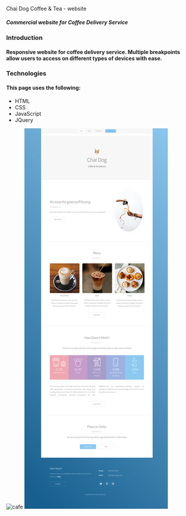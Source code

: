 Chai Dog Coffee & Tea - website
##### Commercial website for Coffee Delivery Service


### Introduction
#### Responsive website for coffee delivery service. Multiple breakpoints allow users to access on different types of devices with ease. 


### Technologies
#### This page uses the following:
- HTML
- CSS
- JavaScript
- JQuery

![cafe](https://github.com/zaynahshabo/coffee-delivery-website/blob/main/Coffee%20Delivery%20GIF.gif)
![cafe](https://github.com/zaynahshabo/Coffee-Delivery-Website/blob/main/Screenshot%20-%20small.png)
